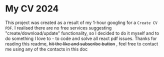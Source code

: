# My CV 2024

This project was created as a result of my 1-hour googling for a `Create CV PDF`. I realised there are no free services 
suggesting "create/download/update" functionality, so I decided to do it myself and to do something I love to - to code
and solve all react pdf issues. Thanks for reading this readme, ~~hit the like and subscribe button~~ , feel free to 
contact me using any of the contacts in this doc 